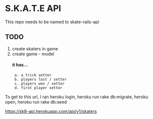 # S.K.A.T.E API

This repo needs to be named to skate-rails-api

## TODO

1. create skaters in game
2. create game - model
	#### it has...
		a. a trick setter
		b. players lost / setter
		c. players won / setter
		d. first player setter




To get to this url, I ran heroku login, heroku run rake db:migrate, heroku open, heroku run rake db:seed

https://sk8-api.herokuapp.com/api/v1/skaters
